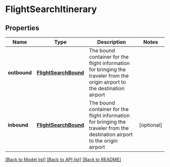 # FlightSearchItinerary

## Properties
Name | Type | Description | Notes
------------ | ------------- | ------------- | -------------
**outbound** | [**FlightSearchBound**](FlightSearchBound.md) | The bound container for the flight information for bringing the traveler from the origin airport to the destination airport | 
**inbound** | [**FlightSearchBound**](FlightSearchBound.md) | The bound container for the flight information for bringing the traveler from the destination airport to the origin airport | [optional] 

[[Back to Model list]](../README.md#documentation-for-models) [[Back to API list]](../README.md#documentation-for-api-endpoints) [[Back to README]](../README.md)


